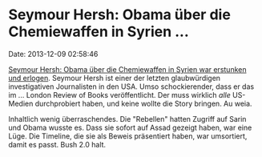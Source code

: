 Seymour Hersh: Obama über die Chemiewaffen in Syrien \...
=========================================================

Date: 2013-12-09 02:58:46

[Seymour Hersh: Obama über die Chemiewaffen in Syrien war erstunken und
erlogen](http://www.lrb.co.uk/2013/12/08/seymour-m-hersh/whose-sarin).
Seymour Hersh ist einer der letzten glaubwürdigen investigativen
Journalisten in den USA. Umso schockierender, dass er das im \... London
Review of Books veröffentlicht. Der muss wirklich *alle* US-Medien
durchprobiert haben, und keine wollte die Story bringen. Au weia.

Inhaltlich wenig überraschendes. Die \"Rebellen\" hatten Zugriff auf
Sarin und Obama wusste es. Dass sie sofort auf Assad gezeigt haben, war
eine Lüge. Die Timeline, die sie als Beweis präsentiert haben, war
umsortiert, damit es passt. Bush 2.0 halt.

